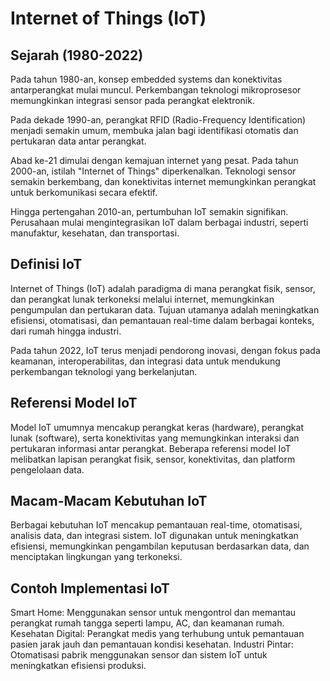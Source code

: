 # Internet of Things (IoT)

## Sejarah (1980-2022)

Pada tahun 1980-an, konsep embedded systems dan konektivitas antarperangkat mulai muncul. Perkembangan teknologi mikroprosesor memungkinkan integrasi sensor pada perangkat elektronik.

Pada dekade 1990-an, perangkat RFID (Radio-Frequency Identification) menjadi semakin umum, membuka jalan bagi identifikasi otomatis dan pertukaran data antar perangkat.

Abad ke-21 dimulai dengan kemajuan internet yang pesat. Pada tahun 2000-an, istilah "Internet of Things" diperkenalkan. Teknologi sensor semakin berkembang, dan konektivitas internet memungkinkan perangkat untuk berkomunikasi secara efektif.

Hingga pertengahan 2010-an, pertumbuhan IoT semakin signifikan. Perusahaan mulai mengintegrasikan IoT dalam berbagai industri, seperti manufaktur, kesehatan, dan transportasi.

## Definisi IoT

Internet of Things (IoT) adalah paradigma di mana perangkat fisik, sensor, dan perangkat lunak terkoneksi melalui internet, memungkinkan pengumpulan dan pertukaran data. Tujuan utamanya adalah meningkatkan efisiensi, otomatisasi, dan pemantauan real-time dalam berbagai konteks, dari rumah hingga industri.

Pada tahun 2022, IoT terus menjadi pendorong inovasi, dengan fokus pada keamanan, interoperabilitas, dan integrasi data untuk mendukung perkembangan teknologi yang berkelanjutan.

## Referensi Model IoT

Model IoT umumnya mencakup perangkat keras (hardware), perangkat lunak (software), serta konektivitas yang memungkinkan interaksi dan pertukaran informasi antar perangkat. Beberapa referensi model IoT melibatkan lapisan perangkat fisik, sensor, konektivitas, dan platform pengelolaan data.

## Macam-Macam Kebutuhan IoT

Berbagai kebutuhan IoT mencakup pemantauan real-time, otomatisasi, analisis data, dan integrasi sistem. IoT digunakan untuk meningkatkan efisiensi, memungkinkan pengambilan keputusan berdasarkan data, dan menciptakan lingkungan yang terkoneksi.

## Contoh Implementasi IoT

Smart Home: Menggunakan sensor untuk mengontrol dan memantau perangkat rumah tangga seperti lampu, AC, dan keamanan rumah.
Kesehatan Digital: Perangkat medis yang terhubung untuk pemantauan pasien jarak jauh dan pemantauan kondisi kesehatan.
Industri Pintar: Otomatisasi pabrik menggunakan sensor dan sistem IoT untuk meningkatkan efisiensi produksi.
 
